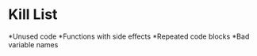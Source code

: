 Kill List
=========
*Unused code
*Functions with side effects
*Repeated code blocks
*Bad variable names
